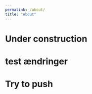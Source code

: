 ```yaml
---
permalink: /about/
title: "About"
---
```


# Under construction 

# test ændringer 


# Try to push 



